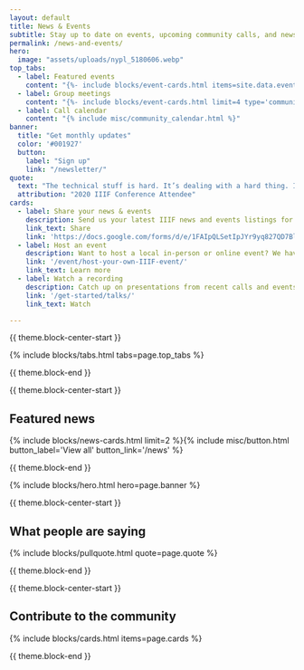 ```yaml
---
layout: default
title: News & Events
subtitle: Stay up to date on events, upcoming community calls, and news.
permalink: /news-and-events/
hero:
  image: "assets/uploads/nypl_5180606.webp"
top_tabs:
  - label: Featured events
    content: "{%- include blocks/event-cards.html items=site.data.events limit=2 -%}{%- include misc/button.html button_label='View all' button_link='/events' -%}"
  - label: Group meetings
    content: "{%- include blocks/event-cards.html limit=4 type='community_call' -%}{%- include misc/button.html button_label='View all' button_link='/events' -%}"
  - label: Call calendar
    content: "{% include misc/community_calendar.html %}"
banner:
  title: "Get monthly updates"
  color: '#001927'
  button:
    label: "Sign up"
    link: "/newsletter/"
quote:
  text: "The technical stuff is hard. It’s dealing with a hard thing. It’s modelling something that’s complex. It’s going to be tricky to get to grips with. The thing that made the difference was attending my first IIIF conference."
  attribution: "2020 IIIF Conference Attendee"
cards:
  - label: Share your news & events
    description: Send us your latest IIIF news and events listings for inclusion in our monthly newsletter.
    link_text: Share
    link: 'https://docs.google.com/forms/d/e/1FAIpQLSetIpJYr9yq827QD7Bl0J31q4E2w0_O-8bUjoqX4XYKm7eU8A/viewform'
  - label: Host an event
    description: Want to host a local in-person or online event? We have a guide for that.
    link: '/event/host-your-own-IIIF-event/'
    link_text: Learn more
  - label: Watch a recording
    description: Catch up on presentations from recent calls and events.
    link: '/get-started/talks/'
    link_text: Watch

---
```


{{ theme.block-center-start }}


{% include blocks/tabs.html  tabs=page.top_tabs %}

{{ theme.block-end }}



{{ theme.block-center-start }}

## Featured news

{% include blocks/news-cards.html limit=2 %}{% include misc/button.html button_label='View all' button_link='/news' %}

{{ theme.block-end }}


{% include blocks/hero.html hero=page.banner %}




{{ theme.block-center-start }}

## What people are saying

{% include blocks/pullquote.html quote=page.quote %}


{{ theme.block-end }}




{{ theme.block-center-start }}

## Contribute to the community

{% include blocks/cards.html items=page.cards %}

{{ theme.block-end }}
